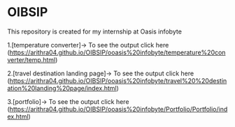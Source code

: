 # OIBSIP
This repository is created for my internship at Oasis infobyte


1.[temperature converter]-> To see the output click here   (https://arithra04.github.io/OIBSIP/ooasis%20infobyte/temperature%20converter/temp.html)


2.[travel destination landing page]->  To see the output click here  (https://arithra04.github.io/OIBSIP/ooasis%20infobyte/travel%20%20destination%20landing%20page/index.html)


3.[portfolio]->  To see the output click here   (https://arithra04.github.io/OIBSIP/ooasis%20infobyte/Portfolio/Portfolio/index.html)
